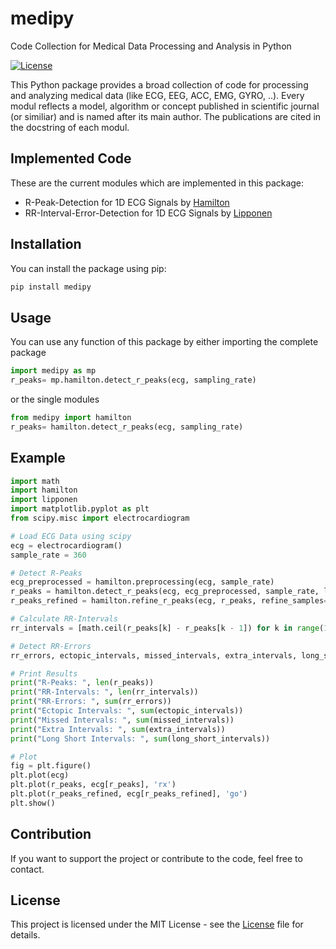 # medipy
Code Collection for Medical Data Processing and Analysis in Python

<!--![Version](https://img.shields.io/pypi/v/your-package-name.svg) -->
[![License](https://img.shields.io/badge/License-MIT-blue.svg)](LICENSE)

This Python package provides a broad collection of code for processing and analyzing medical data (like ECG, EEG, ACC, EMG, GYRO, ..). Every modul reflects a model, algorithm or concept published in scientific journal (or similiar) and is named after its main author. The publications are cited in the docstring of each modul.

## Implemented Code
These are the current modules which are implemented in this package:
- R-Peak-Detection for 1D ECG Signals by [Hamilton](src/medipy/hamilton.py)
- RR-Interval-Error-Detection for 1D ECG Signals by [Lipponen](src/medipy/lipponen.py)

## Installation
You can install the package using pip:

```bash
pip install medipy
```

## Usage
You can use any function of this package by either importing the complete package
```python
import medipy as mp
r_peaks= mp.hamilton.detect_r_peaks(ecg, sampling_rate)
```
or the single modules

```python
from medipy import hamilton
r_peaks= hamilton.detect_r_peaks(ecg, sampling_rate)
```

## Example
```python
import math
import hamilton
import lipponen
import matplotlib.pyplot as plt
from scipy.misc import electrocardiogram

# Load ECG Data using scipy
ecg = electrocardiogram()
sample_rate = 360

# Detect R-Peaks
ecg_preprocessed = hamilton.preprocessing(ecg, sample_rate)
r_peaks = hamilton.detect_r_peaks(ecg, ecg_preprocessed, sample_rate, least_distance=0.2, th_coefficient=0.189, th_search_back=0.3)
r_peaks_refined = hamilton.refine_r_peaks(ecg, r_peaks, refine_samples=30)

# Calculate RR-Intervals
rr_intervals = [math.ceil(r_peaks[k] - r_peaks[k - 1]) for k in range(1, len(r_peaks))]

# Detect RR-Errors
rr_errors, ectopic_intervals, missed_intervals, extra_intervals, long_short_intervals = lipponen.rr_interval_error_detection(rr_intervals)

# Print Results
print("R-Peaks: ", len(r_peaks))
print("RR-Intervals: ", len(rr_intervals))
print("RR-Errors: ", sum(rr_errors))
print("Ectopic Intervals: ", sum(ectopic_intervals))
print("Missed Intervals: ", sum(missed_intervals))
print("Extra Intervals: ", sum(extra_intervals))
print("Long Short Intervals: ", sum(long_short_intervals))

# Plot
fig = plt.figure()
plt.plot(ecg)
plt.plot(r_peaks, ecg[r_peaks], 'rx')
plt.plot(r_peaks_refined, ecg[r_peaks_refined], 'go')
plt.show()
```

## Contribution 
If you want to support the project or contribute to the code, feel free to contact.

## License
This project is licensed under the MIT License - see the [License](LICENSE) file for details.



